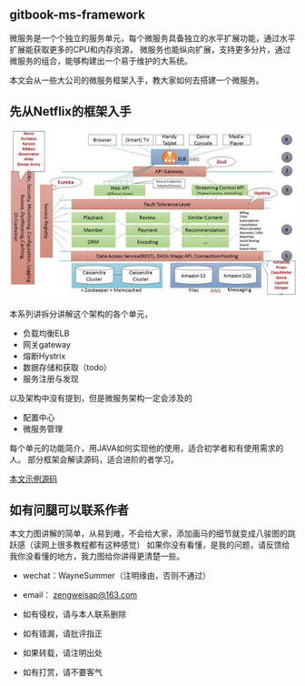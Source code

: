## gitbook-ms-framework

微服务是一个个独立的服务单元，每个微服务具备独立的水平扩展功能，通过水平扩展能获取更多的CPU和内存资源，
微服务也能纵向扩展，支持更多分片，通过微服务的组合，能够构建出一个易于维护的大系统。

本文会从一些大公司的微服务框架入手，教大家如何去搭建一个微服务。


## 先从Netflix的框架入手

![架构图](./asset/image/netflix-ms.jpg)

本系列讲拆分讲解这个架构的各个单元，

* 负载均衡ELB
* 网关gateway
* 熔断Hystrix
* 数据存储和获取（todo）
* 服务注册与发现

以及架构中没有提到，但是微服务架构一定会涉及的
* 配置中心
* 微服务管理

每个单元的功能简介，用JAVA如何实现他的使用，适合初学者和有使用需求的人。
部分框架会解读源码，适合进阶的者学习。

[本文示例源码](https://github.com/WayneZeng/springcloud-demo)

## 如有问腿可以联系作者

本文力图讲解的简单，从易到难，不会给大家，添加画马的细节就变成八骏图的跳跃感（读网上很多教程都有这种感觉）
如果你没有看懂，是我的问题，请反馈给我你没看懂的地方，我力图给你讲得更清楚一些。

* wechat：WayneSummer（注明缘由，否则不通过）
* email： zengweisap@163.com

* 如有侵权，请与本人联系删除
* 如有错漏，请批评指正
* 如果转载，请注明出处
* 如有打赏，请不要客气
